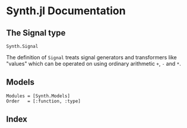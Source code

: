 # Synth.jl Documentation

## The Signal type

```@docs
Synth.Signal
```

The definition of `Signal` treats signal generators and transformers
like "values" which can be operated on using ordinary arithmetic
`+`, `-` and `*`.

## Models

```@autodocs
Modules = [Synth.Models]
Order   = [:function, :type]
```

## Index

```@index
```
